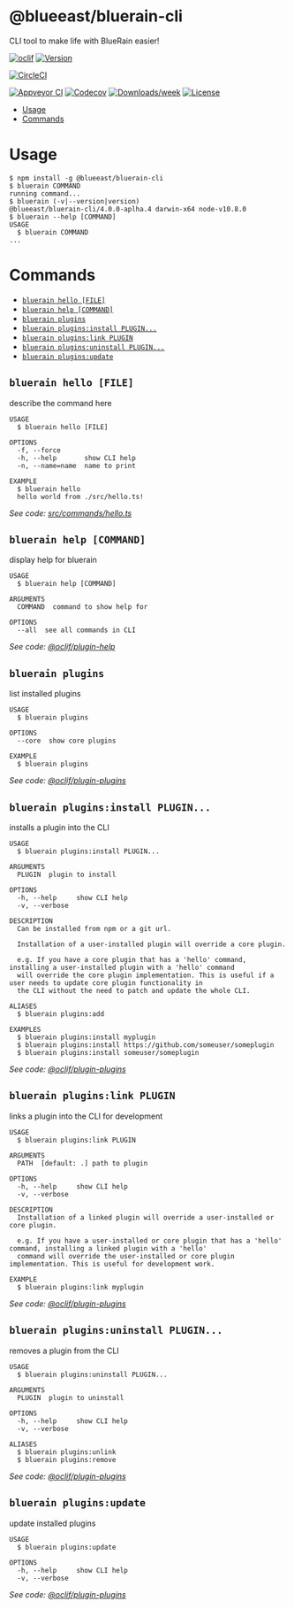 @blueeast/bluerain-cli
======================

CLI tool to make life with BlueRain easier!

[![oclif](https://img.shields.io/badge/cli-oclif-brightgreen.svg)](https://oclif.io)
[![Version](https://img.shields.io/npm/v/@blueeast/bluerain-cli.svg)](https://npmjs.org/package/@blueeast/bluerain-cli)

[![CircleCI](https://circleci.com/gh/BlueEastCode/bluerain-cli/tree/master.svg?style=shield)](https://circleci.com/gh/BlueEastCode/bluerain-cli/tree/master)

[![Appveyor CI](https://ci.appveyor.com/api/projects/status/github/BlueEastCode/bluerain-cli?branch=master&svg=true)](https://ci.appveyor.com/project/BlueEastCode/bluerain-cli/branch/master)
[![Codecov](https://codecov.io/gh/BlueEastCode/bluerain-cli/branch/master/graph/badge.svg)](https://codecov.io/gh/BlueEastCode/bluerain-cli)
[![Downloads/week](https://img.shields.io/npm/dw/@blueeast/bluerain-cli.svg)](https://npmjs.org/package/@blueeast/bluerain-cli)
[![License](https://img.shields.io/npm/l/@blueeast/bluerain-cli.svg)](https://github.com/BlueEastCode/bluerain-cli/blob/master/package.json)

<!-- toc -->
* [Usage](#usage)
* [Commands](#commands)
<!-- tocstop -->
# Usage
<!-- usage -->
```sh-session
$ npm install -g @blueeast/bluerain-cli
$ bluerain COMMAND
running command...
$ bluerain (-v|--version|version)
@blueeast/bluerain-cli/4.0.0-aplha.4 darwin-x64 node-v10.8.0
$ bluerain --help [COMMAND]
USAGE
  $ bluerain COMMAND
...
```
<!-- usagestop -->
# Commands
<!-- commands -->
* [`bluerain hello [FILE]`](#bluerain-hello-file)
* [`bluerain help [COMMAND]`](#bluerain-help-command)
* [`bluerain plugins`](#bluerain-plugins)
* [`bluerain plugins:install PLUGIN...`](#bluerain-pluginsinstall-plugin)
* [`bluerain plugins:link PLUGIN`](#bluerain-pluginslink-plugin)
* [`bluerain plugins:uninstall PLUGIN...`](#bluerain-pluginsuninstall-plugin)
* [`bluerain plugins:update`](#bluerain-pluginsupdate)

## `bluerain hello [FILE]`

describe the command here

```
USAGE
  $ bluerain hello [FILE]

OPTIONS
  -f, --force
  -h, --help       show CLI help
  -n, --name=name  name to print

EXAMPLE
  $ bluerain hello
  hello world from ./src/hello.ts!
```

_See code: [src/commands/hello.ts](https://github.com/BlueEastCode/bluerain-cli/blob/v4.0.0-aplha.4/src/commands/hello.ts)_

## `bluerain help [COMMAND]`

display help for bluerain

```
USAGE
  $ bluerain help [COMMAND]

ARGUMENTS
  COMMAND  command to show help for

OPTIONS
  --all  see all commands in CLI
```

_See code: [@oclif/plugin-help](https://github.com/oclif/plugin-help/blob/v2.0.5/src/commands/help.ts)_

## `bluerain plugins`

list installed plugins

```
USAGE
  $ bluerain plugins

OPTIONS
  --core  show core plugins

EXAMPLE
  $ bluerain plugins
```

_See code: [@oclif/plugin-plugins](https://github.com/oclif/plugin-plugins/blob/v1.5.4/src/commands/plugins/index.ts)_

## `bluerain plugins:install PLUGIN...`

installs a plugin into the CLI

```
USAGE
  $ bluerain plugins:install PLUGIN...

ARGUMENTS
  PLUGIN  plugin to install

OPTIONS
  -h, --help     show CLI help
  -v, --verbose

DESCRIPTION
  Can be installed from npm or a git url.

  Installation of a user-installed plugin will override a core plugin.

  e.g. If you have a core plugin that has a 'hello' command, installing a user-installed plugin with a 'hello' command 
  will override the core plugin implementation. This is useful if a user needs to update core plugin functionality in 
  the CLI without the need to patch and update the whole CLI.

ALIASES
  $ bluerain plugins:add

EXAMPLES
  $ bluerain plugins:install myplugin 
  $ bluerain plugins:install https://github.com/someuser/someplugin
  $ bluerain plugins:install someuser/someplugin
```

_See code: [@oclif/plugin-plugins](https://github.com/oclif/plugin-plugins/blob/v1.5.4/src/commands/plugins/install.ts)_

## `bluerain plugins:link PLUGIN`

links a plugin into the CLI for development

```
USAGE
  $ bluerain plugins:link PLUGIN

ARGUMENTS
  PATH  [default: .] path to plugin

OPTIONS
  -h, --help     show CLI help
  -v, --verbose

DESCRIPTION
  Installation of a linked plugin will override a user-installed or core plugin.

  e.g. If you have a user-installed or core plugin that has a 'hello' command, installing a linked plugin with a 'hello' 
  command will override the user-installed or core plugin implementation. This is useful for development work.

EXAMPLE
  $ bluerain plugins:link myplugin
```

_See code: [@oclif/plugin-plugins](https://github.com/oclif/plugin-plugins/blob/v1.5.4/src/commands/plugins/link.ts)_

## `bluerain plugins:uninstall PLUGIN...`

removes a plugin from the CLI

```
USAGE
  $ bluerain plugins:uninstall PLUGIN...

ARGUMENTS
  PLUGIN  plugin to uninstall

OPTIONS
  -h, --help     show CLI help
  -v, --verbose

ALIASES
  $ bluerain plugins:unlink
  $ bluerain plugins:remove
```

_See code: [@oclif/plugin-plugins](https://github.com/oclif/plugin-plugins/blob/v1.5.4/src/commands/plugins/uninstall.ts)_

## `bluerain plugins:update`

update installed plugins

```
USAGE
  $ bluerain plugins:update

OPTIONS
  -h, --help     show CLI help
  -v, --verbose
```

_See code: [@oclif/plugin-plugins](https://github.com/oclif/plugin-plugins/blob/v1.5.4/src/commands/plugins/update.ts)_
<!-- commandsstop -->

